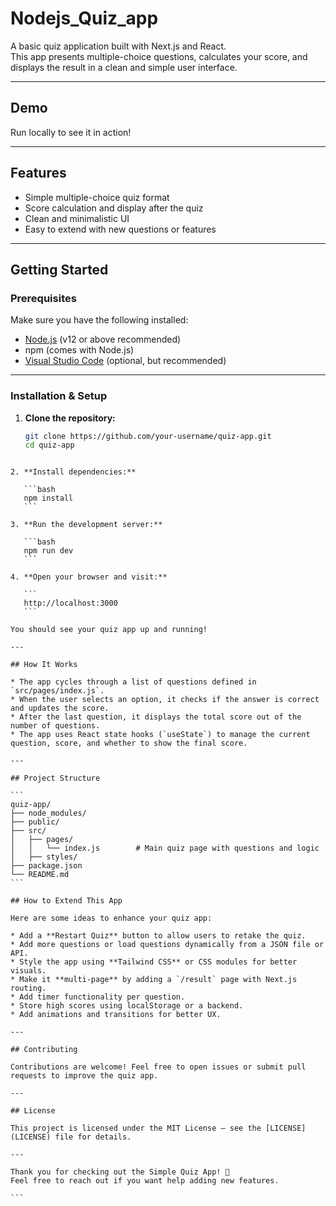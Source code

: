 # Nodejs_Quiz_app

A basic quiz application built with Next.js and React.  
This app presents multiple-choice questions, calculates your score, and displays the result in a clean and simple user interface.

---

## Demo

Run locally to see it in action!

---

## Features

- Simple multiple-choice quiz format
- Score calculation and display after the quiz
- Clean and minimalistic UI
- Easy to extend with new questions or features

---

## Getting Started

### Prerequisites

Make sure you have the following installed:

- [Node.js](https://nodejs.org/en/download/) (v12 or above recommended)
- npm (comes with Node.js)
- [Visual Studio Code](https://code.visualstudio.com/) (optional, but recommended)

---

### Installation & Setup

1. **Clone the repository:**

   ```bash
   git clone https://github.com/your-username/quiz-app.git
   cd quiz-app
````

2. **Install dependencies:**

   ```bash
   npm install
   ```

3. **Run the development server:**

   ```bash
   npm run dev
   ```

4. **Open your browser and visit:**

   ```
   http://localhost:3000
   ```

You should see your quiz app up and running!

---

## How It Works

* The app cycles through a list of questions defined in `src/pages/index.js`.
* When the user selects an option, it checks if the answer is correct and updates the score.
* After the last question, it displays the total score out of the number of questions.
* The app uses React state hooks (`useState`) to manage the current question, score, and whether to show the final score.

---

## Project Structure

```
quiz-app/
├── node_modules/
├── public/
├── src/
│   ├── pages/
│   │   └── index.js        # Main quiz page with questions and logic
│   ├── styles/
├── package.json
└── README.md
```

## How to Extend This App

Here are some ideas to enhance your quiz app:

* Add a **Restart Quiz** button to allow users to retake the quiz.
* Add more questions or load questions dynamically from a JSON file or API.
* Style the app using **Tailwind CSS** or CSS modules for better visuals.
* Make it **multi-page** by adding a `/result` page with Next.js routing.
* Add timer functionality per question.
* Store high scores using localStorage or a backend.
* Add animations and transitions for better UX.

---

## Contributing

Contributions are welcome! Feel free to open issues or submit pull requests to improve the quiz app.

---

## License

This project is licensed under the MIT License — see the [LICENSE](LICENSE) file for details.

---

Thank you for checking out the Simple Quiz App! 🚀
Feel free to reach out if you want help adding new features.

```
